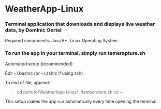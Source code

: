 # WeatherApp-Linux
### Terminal application that downloads and displays live weather data, by Dominic Oertel

Required components: Java 8+, Linux Operating System

### To run the app in your terminal, simply run temerapture.sh

Automated setup (recommended):

Edit ~/.bashrc (or ~/.zshrc if using zsh)

To end of file, append:

> cd path/to/WeatherApp-Linux/
> ./temperature.sh
> cd ~

This setup makes the app run automatically every time opening the terminal

